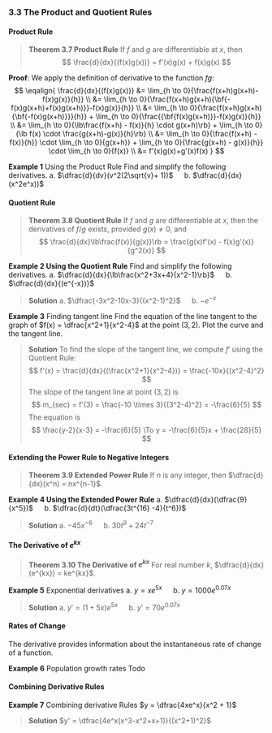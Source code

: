 ### 3.3 The Product and Quotient Rules

#### Product Rule
>**Theorem 3.7 Product Rule**
If $f$ and $g$ are differentiable at $x$, then
$$
\frac{d}{dx}{(f(x)g(x))} = f'(x)g(x) + f(x)g(x)
$$

**Proof**: We apply the definition of derivative to the function $fg$:
$$
\eqalign{
\frac{d}{dx}{(f(x)g(x))}
&= \lim_{h \to 0}{\frac{f(x+h)g(x+h)-f(x)g(x)}{h}} \\
&= \lim_{h \to 0}{\frac{f(x+h)g(x+h){\bf{-f(x)g(x+h)+f(x)g(x+h)}}-f(x)g(x)}{h}} \\
&= \lim_{h \to 0}{\frac{f(x+h)g(x+h){\bf{-f(x)g(x+h)}}}{h}} + \lim_{h \to 0}{\frac{{\bf{f(x)g(x+h)}}-f(x)g(x)}{h}} \\
&= \lim_{h \to 0}{\lb\frac{f(x+h) - f(x)}{h} \cdot g(x+h)\rb} + \lim_{h \to 0}{\lb f(x) \cdot \frac{g(x+h)-g(x)}{h}\rb} \\
&= \lim_{h \to 0}{\frac{f(x+h) - f(x)}{h}} \cdot \lim_{h \to 0}{g(x+h)} + \lim_{h \to 0}{\frac{g(x+h) - g(x)}{h}} \cdot \lim_{h \to 0}{f(x)} \\
&= f'(x)g(x)+g'(x)f(x)
}
$$

**Example 1** Using the Product Rule
Find and simplify the following derivatives.
a. $\dfrac{d}{dv}(v^2(2\sqrt{v}+ 1))$ &emsp; b. $\dfrac{d}{dx}(x^2e^x))$

#### Quotient Rule

>**Theorem 3.8 Quotient Rule**
If $f$ and $g$ are differentiable at $x$, then the derivatives of $f/g$ exists, provided $g(x) \neq 0$, and
$$
\frac{d}{dx}\lb\frac{f(x)}{g(x)}\rb = \frac{g(x)f'(x) - f(x)g'(x)}{g^2(x)}
$$

**Example 2 Using the Quotient Rule**
Find and simplify the following derivatives.
a. $\dfrac{d}{dx}{\lb\frac{x^2+3x+4}{x^2-1}\rb}$ &emsp; b. $\dfrac{d}{dx}{(e^{-x})}$
>**Solution**
a. $\dfrac{-3x^2-10x-3}{(x^2-1)^2}$ &emsp; b. $-e^{-x}$

**Example 3** Finding tangent line
Find the equation of the line tangent to the graph of $f(x) = \dfrac{x^2+1}{x^2-4}$ at the point $(3, 2)$. Plot the curve and the tangent line.
>**Solution**
To find the slope of the tangent line, we compute $f'$ using the Quotient Rule:
$$
f'(x) = \frac{d}{dx}{(\frac{x^2+1}{x^2-4})} = \frac{-10x}{(x^2-4)^2}
$$
The slope of the tangent line at point $(3, 2)$ is
$$
m_{sec} = f'(3) = \frac{-10 \times 3}{(3^2-4)^2} = -\frac{6}{5}
$$
The equation is
$$
\frac{y-2}{x-3} = -\frac{6}{5} \To y = -\frac{6}{5}x + \frac{28}{5}
$$

#### Extending the Power Rule to Negative Integers

>**Theorem 3.9 Extended Power Rule**
If $n$ is any integer, then $\dfrac{d}{dx}(x^n) = nx^{n-1}$.

**Example 4 Using the Extended Power Rule**
a. $\dfrac{d}{dx}(\dfrac{9}{x^5})$ &emsp; b. $\dfrac{d}{dt}(\dfrac{3t^{16} -4}{t^6})$
>**Solution**
a. $-45x^{-6}$ &emsp; b. $30t^9 + 24t^{-7}$

#### The Derivative of $e^{kx}$
>**Theorem 3.10 The Derivative of $e^{kx}$**
For real number $k$, $\dfrac{d}{dx}(e^{kx}) = ke^{kx}$.

**Example 5** Exponential derivatives
a. $y = xe^{5x}$ &emsp; b. $y = 1000e^{0.07x}$
>**Solution**
a. $y' = (1+5x)e^{5x}$ &emsp; b. $y' = 70e^{0.07x}$

#### Rates of Change
The derivative provides information about the instantaneous rate of change of a function.

**Example 6** Population growth rates
Todo

#### Combining Derivative Rules

**Example 7** Combining derivative Rules
$y = \dfrac{4xe^x}{x^2 + 1}$

>**Solution**
$y' = \dfrac{4e^x(x^3-x^2+x+1)}{(x^2+1)^2}$
